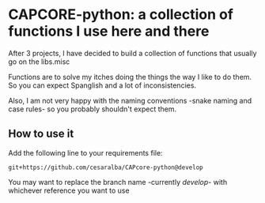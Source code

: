 # CAPCORE-python: a collection of functions I use here and there

After 3 projects, I have decided to build a collection of functions that usually go on the libs.misc

Functions are to solve my itches doing the things the way I like to do them. So you can expect Spanglish and a lot of inconsistencies. 

Also, I am not very happy with the naming conventions -snake naming and case rules- so you probably shouldn't expect them.


## How to use it

Add the following line to your requirements file:

~~~
git+https://github.com/cesaralba/CAPcore-python@develop
~~~

You may want to replace the branch name -currently _develop_- with whichever 
reference you want to use
